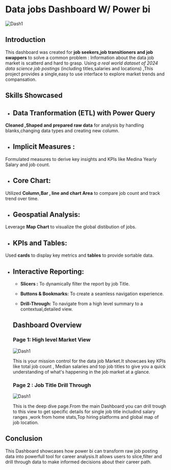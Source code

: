 # Data jobs Dashboard W/ Power bi

![Dash1](/image/Dash1.png/)

## Introduction

This dashboard was created for **job seekers,job transitioners and job swappers**  to solve a common problem : Information about the data job market is scatterd and hard to grasp. Using *a real world dataset of 2024 data science job postings* (including titles,salaries and locations) ,This project provides a single,easy to use interface to explore market trends and compansation.

## Skills Showcased 

- ## Data Tranformation (ETL) with Power Query 

**Cleaned ,Shaped and prepared raw data** for analysis by handling blanks,changing data types and creating new column.

-  ## Implicit Measures :
Formulated measures to derive key insights and KPIs like Medina Yearly Salary and job count.

- ## Core Chart: 
Utilized **Column,Bar , line and chart Area** to compare job count and track trend over time.

- ## Geospatial Analysis:
Leverage **Map Chart** to visualize the global distibution of jobs.

- ## KPIs and Tables:
Used **cards** to display key metrics and **tables** to provide sortable data.

- ## Interactive Reporting:

  - **Slicers :** To dynamically filter the report by job Title.

  - **Buttons & Bookmarks:** To create a seamless navigation experience.

  - **Drill-Through:** To navigate from a high level summary to a contextual,detailed view.

  ## Dashboard Overview 
  ### Page 1: High level Market View 

  ![Dash1](/image/Dash1.png/)

  This is your mission control for the data job Market.It showcaes key KPIs like total job count , Median salaries and top job titles to give you a quick understanding of what's happening in the job market at a glance.

  ### Page 2 : Job Title Drill Through 

   ![Dash1](/image/Dash2.png)

   This is the deep dive page.From the main Dashboard you can drill trough to this view to get specific details for single job title includind salary ranges ,work from home stats,Top hiring platforms and global map of job location.

## Conclusion 

This Dashboard showcases how power bi can transform raw job posting data into powerfull tool for career analysis.It allows users to slice,filter and drill through data to make informed decisions about their career path.  



